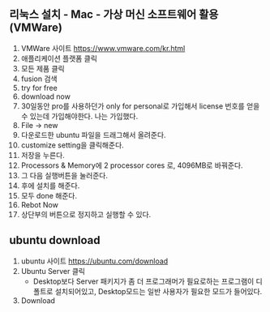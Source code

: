 ## 리눅스 설치 - Mac - 가상 머신 소프트웨어 활용(VMWare)
1. VMWare 사이트 https://www.vmware.com/kr.html
2. 애플리케이션 플랫폼 클릭
3. 모든 제품 클릭
4. fusion 검색
5. try for free
6. download now
7. 30일동안 pro를 사용하던가 only for personal로 가입해서 license 번호를 얻을 수 있는데 가입해야한다. 나는 가입했다.
8. File -> new
9. 다운로드한 ubuntu 파일을 드래그해서 올려준다.
10. customize setting을 클릭해준다.
11. 저장을 누른다.
12. Processors & Memory에 2 processor cores 로, 4096MB로 바꿔준다.
13. 그 다음 실행버튼을 눌러준다.
14. 후에 설치를 해준다.
15. 모두 done 해준다.
16. Rebot Now
17. 상단부의 버튼으로 정지하고 실행할 수 있다.


## ubuntu download
1. ubuntu 사이트 https://ubuntu.com/download
2. Ubuntu Server 클릭
    + Desktop보다 Server 패키지가 좀 더 프로그래머가 필요로하는 프로그램이 디폴트로 설치되어있고, Desktop모드는 일반 사용자가 필요한 모드가 들어있다.
3. Download
